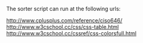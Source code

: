 The sorter script can run at the following urls:

http://www.cplusplus.com/reference/ciso646/
http://www.w3cschool.cc/css/css-table.html
http://www.w3cschool.cc/cssref/css-colorsfull.html
